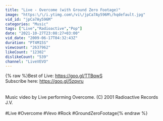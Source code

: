 ```yaml
---
title: "Live - Overcome (with Ground Zero Footage)"
image: "https:\/\/i.ytimg.com\/vi\/jpCa7Ay596M\/hqdefault.jpg"
vid_id: "jpCa7Ay596M"
categories: "Music"
tags: ["Live","Radioactive","Pop"]
date: "2021-10-27T23:08:27+03:00"
vid_date: "2009-06-17T04:32:43Z"
duration: "PT4M15S"
viewcount: "2637962"
likeCount: "12302"
dislikeCount: "539"
channel: "LiveVEVO"
---
```

{% raw %}Best of Live: <a rel="nofollow" target="blank" href="https://goo.gl/TTBqwS">https://goo.gl/TTBqwS</a><br />Subscribe here: <a rel="nofollow" target="blank" href="https://goo.gl/5zqvru">https://goo.gl/5zqvru</a><br /><br /><br />Music video by Live performing Overcome. (C) 2001 Radioactive Records J.V.<br /><br />#Live #Overcome #Vevo #Rock #GroundZeroFootage{% endraw %}
